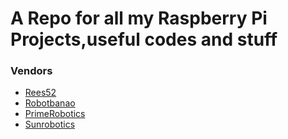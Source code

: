 # A Repo for all my Raspberry Pi Projects,useful codes and stuff

### Vendors
- <a href="https://rees52.com/" target="blank">Rees52</a>
- <a href="https://www.robotbanao.com/" target="blank">Robotbanao</a>
- <a href="https://primerobotics.com/" target="blank">PrimeRobotics</a>
- <a href="https://www.sunrobotics.in/#attr=" target="blank">Sunrobotics</a>
